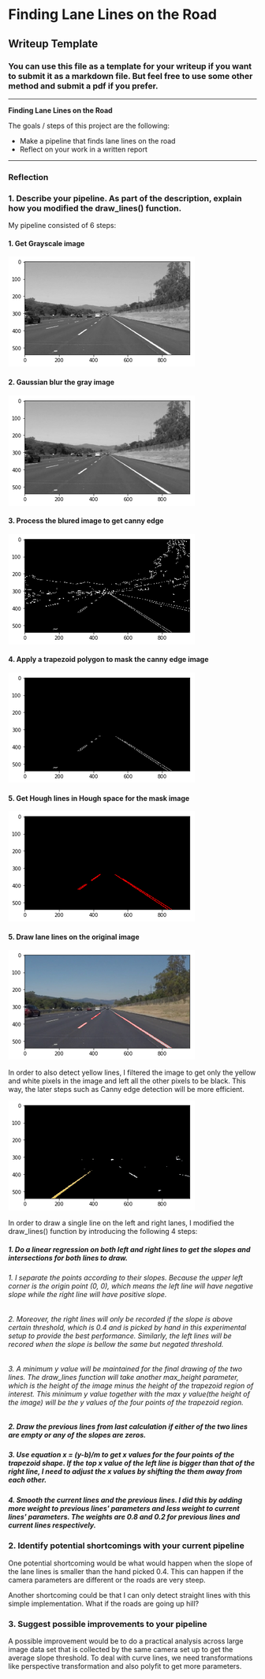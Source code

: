 # **Finding Lane Lines on the Road** 

## Writeup Template

### You can use this file as a template for your writeup if you want to submit it as a markdown file. But feel free to use some other method and submit a pdf if you prefer.

---

**Finding Lane Lines on the Road**

The goals / steps of this project are the following:
* Make a pipeline that finds lane lines on the road
* Reflect on your work in a written report


[//]: # (Image References)

[image1]: ./examples/grayscale.jpg "Grayscale"
[gray_test]: ./gray_test.png "Grayscale"
[blured_test]: ./blured_test.png "GaussianBluredImage"
[canny_test]: ./canny_test.png "CannyEdge"
[roi_test]: ./roi_test.png "ROI"
[hough_test]: ./hough_test.png "HoughLines"
[final_test]: ./final_test.png "FinalImageWithHoughLines"
[yellow_white_test]: ./yellow_white_test.png "YellowWhiteFiltered"
---

### Reflection

### 1. Describe your pipeline. As part of the description, explain how you modified the draw_lines() function.

My pipeline consisted of 6 steps:

#### 1. Get Grayscale image
![alt text][gray_test]
#### 2. Gaussian blur the gray image
![alt text][blured_test]
#### 3. Process the blured image to get canny edge
![alt text][canny_test]
#### 4. Apply a trapezoid polygon to mask the canny edge image
![alt text][roi_test]
#### 5. Get Hough lines in Hough space for the mask image
![alt text][hough_test]
#### 5. Draw lane lines on the original image
![alt text][final_test]

In order to also detect yellow lines, I filtered the image to get only the yellow and white pixels in the image and left all the other pixels to be black. This way, the later steps such as Canny edge detection will be more efficient.

![alt text][yellow_white_test]

In order to draw a single line on the left and right lanes, I modified the draw_lines() function by introducing the following 4 steps:
##### 1. Do a linear regression on both left and right lines to get the slopes and intersections for both lines to draw.
###### 1. I separate the points according to their slopes. Because the upper left corner is the origin point (0, 0), which means the left line will have negative slope while the right line will have positive slope.
###### 2. Moreover, the right lines will only be recorded if the slope is above certain threshold, which is 0.4 and is picked by hand in this experimental setup to provide the best performance. Similarly, the left lines will be recored when the slope is bellow the same but negated threshold.
###### 3. A minimum y value will be maintained for the final drawing of the two lines. The draw_lines function will take another max_height parameter, which is the height of the image minus the height of the trapezoid region of interest. This minimum y value together with the max y value(the height of the image) will be the y values of the four points of the trapezoid region.
##### 2. Draw the previous lines from last calculation if either of the two lines are empty or any of the slopes are zeros.
##### 3. Use equation x = (y-b)/m to get x values for the four points of the trapezoid shape. If the top x value of the left line is bigger than that of the right line, I need to adjust the x values by shifting the them away from each other.
##### 4. Smooth the current lines and the previous lines. I did this by adding more weight to previous lines' parameters and less weight to current lines' parameters. The weights are 0.8 and 0.2 for previous lines and current lines respectively.


### 2. Identify potential shortcomings with your current pipeline


One potential shortcoming would be what would happen when the slope of the lane lines is smaller than the hand picked 0.4. This can happen if the camera parameters are different or the roads are very steep.

Another shortcoming could be that I can only detect straight lines with this simple implementation. What if the roads are going up hill?


### 3. Suggest possible improvements to your pipeline

A possible improvement would be to do a practical analysis across large image data set that is collected by the same camera set up to get the average slope threshold. To deal with curve lines, we need transformations like perspective transformation and also polyfit to get more parameters.
